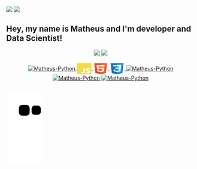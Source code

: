 <div>
  <a href="https://www.linkedin.com/in/matheus-lacerda-silveira/" target="_blank"><img src="https://img.shields.io/badge/-LinkedIn-%230077B5?style=for-the-badge&logo=linkedin&logoColor=white" target="_blank"></a>  
  <a href = "mailto:matheuslacerdadasilveira@gmail.com"><img src="https://img.shields.io/badge/Gmail-D14836?style=for-the-badge&logo=gmail&logoColor=white" target="_blank"></a>
</div>

## Hey, my name is Matheus and I'm developer and Data Scientist!
<div align="center">
  <a href="https://github.com/Matheus2608">
  <img height="180em" src="https://github-readme-stats.vercel.app/api?username=Matheus2608&show_icons=true&theme=dracula&include_all_commits=true&count_private=true"/>
  <img height="180em" src="https://github-readme-stats.vercel.app/api/top-langs/?username=Matheus2608&layout=compact&langs_count=7&theme=dracula"/>
</div>
<div align="center" style="display: inline_block"><br>
  <img align="center" alt="Matheus-Python" height="30" width="40" src="https://cdn.jsdelivr.net/gh/devicons/devicon/icons/python/python-original.svg" />
  <img align="center" alt="Matheus-Js" height="30" width="40" src="https://raw.githubusercontent.com/devicons/devicon/master/icons/javascript/javascript-plain.svg">
  <img align="center" alt="Matheus-HTML" height="30" width="40" src="https://raw.githubusercontent.com/devicons/devicon/master/icons/html5/html5-original.svg">
  <img align="center" alt="Matheus-CSS" height="30" width="40" src="https://raw.githubusercontent.com/devicons/devicon/master/icons/css3/css3-original.svg">
  <img align="center" alt="Matheus-Python" height="30" width="40" src="https://cdn.jsdelivr.net/gh/devicons/devicon/icons/git/git-original.svg" />
  <img align="center" alt="Matheus-Python" height="30" width="40" src="https://cdn.jsdelivr.net/gh/devicons/devicon/icons/django/django-plain.svg" />
  <img align="center" alt="Matheus-Python" height="30" width="40" src="https://cdn.jsdelivr.net/gh/devicons/devicon/icons/java/java-original.svg" />
      
</div>
  
  ##
 
<div> 
  

  ![Snake animation](https://github.com/rafaballerini/rafaballerini/blob/output/github-contribution-grid-snake.svg)
</div>

